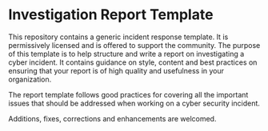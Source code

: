 # Investigation Report Template

This repository contains a generic incident response template. It is permissively licensed and is offered to support the community. The purpose of this template is to help structure and write a report on investigating a cyber incident. It contains guidance on style, content and best practices on ensuring that your report is of high quality and usefulness in your organization.

The report template follows good practices for covering all the important issues that should be addressed when working on a cyber security incident.

Additions, fixes, corrections and enhancements are welcomed.